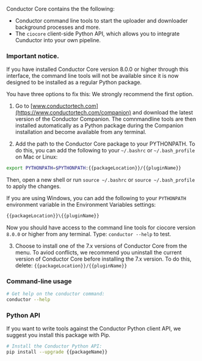 Conductor Core contains the the following:

* Conductor command line tools to start the uploader and downloader background processes and more.
* The `ciocore` client-side Python API, which allows you to integrate Cunductor into your own pipeline.

### Important notice. 

If you have installed Conductor Core version 8.0.0 or higher through this interface, the command line tools will not be available since it is now designed to be installed as a regular Python package.

You have three options to fix this: We strongly recommend the first option.

1. Go to [www.conductortech.com](https://www.conductortech.com/companion) and download the latest version of the Conductor Companion. The comnmandline tools are then installed automatically as a Python package during the Companion installation and become available from any terminal.

2. Add the path to the Conductor Core package to your PYTHONPATH. To do this, you can add the following to your `~/.bashrc` or `~/.bash_profile` on Mac or Linux:

```bash
export PYTHONPATH=$PYTHONPATH:{{packageLocation}}/{{pluginName}}
```

Then, open a new shell or run `source ~/.bashrc` or `source ~/.bash_profile` to apply the changes.

If you are using Windows, you can add the following to your `PYTHONPATH` environment variable in the Environment Variables settings:

```bash
{{packageLocation}}\{{pluginName}}

```

Now you should have access to the command line tools for ciocore version `8.0.0` or higher from any terminal. Type: `conductor --help` to test.

3. Choose to install one of the 7.x versions of Conductor Core from the menu. To aviod conflicts, we recommend you uninstall the current version of Conductor Core before installing the 7.x version. To do this, delete: `{{packageLocation}}/{{pluginName}}`

### Command-line usage

```bash
# Get help on the conductor command:
conductor --help
```

### Python API

If you want to write tools against the Conductor Python client API, we suggest you install this package with Pip.


```bash
# Install the Conductor Python API:
pip install --upgrade {{packageName}}
```
